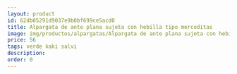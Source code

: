 ```yaml
---
layout: product
id: 62db05291d9037e9b0bf699ce5acd0
title: Alpargata de ante plana sujeta con hebilla tipo merceditas 
image: img/productos/alpargatas/Alpargata de ante plana sujeta con hebilla tipo merceditas =56=verde kaki salvi.webp
price: 56
tags: verde kaki salvi
description: 
order: 0
---
```

